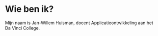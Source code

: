 # Wie ben ik?

Mijn naam is Jan-Willem Huisman, docent Applicatieontwikkeling aan het Da Vinci College. 